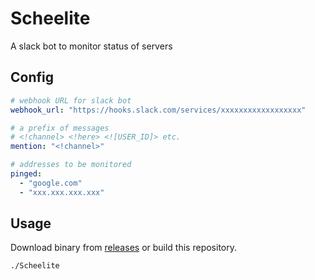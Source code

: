 # Scheelite
A slack bot to monitor status of servers

## Config
```yaml
# webhook URL for slack bot
webhook_url: "https://hooks.slack.com/services/xxxxxxxxxxxxxxxxxx"

# a prefix of messages
# <!channel> <!here> <![USER_ID]> etc.
mention: "<!channel>"

# addresses to be monitored
pinged:
  - "google.com"
  - "xxx.xxx.xxx.xxx"
```

## Usage
Download binary from [releases](https://github.com/blackbracken/Scheelite/releases) or build this repository.

`./Scheelite`